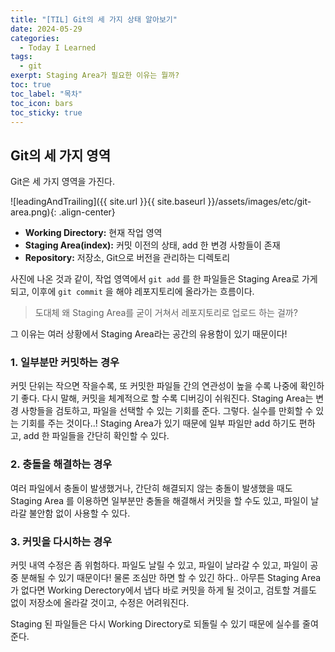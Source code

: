 ```yaml
---
title: "[TIL] Git의 세 가지 상태 알아보기"
date: 2024-05-29
categories:
  - Today I Learned
tags:
  - git
exerpt: Staging Area가 필요한 이유는 뭘까?
toc: true
toc_label: "목차"
toc_icon: bars
toc_sticky: true
---
```


## Git의 세 가지 영역

Git은 세 가지 영역을 가진다.

![leadingAndTrailing]({{ site.url }}{{ site.baseurl }}/assets/images/etc/git-area.png){: .align-center}

- **Working Directory:** 현재 작업 영역
- **Staging Area(index):** 커밋 이전의 상태, add 한 변경 사항들이 존재
- **Repository:** 저장소, Git으로 버전을 관리하는 디렉토리

사진에 나온 것과 같이, 작업 영역에서 `git add` 를 한 파일들은 Staging Area로 가게 되고, 이후에 `git commit` 을 해야 레포지토리에 올라가는 흐름이다. 

> 도대체 왜 Staging Area를 굳이 거쳐서 레포지토리로 업로드 하는 걸까?

그 이유는 여러 상황에서 Staging Area라는 공간의 유용함이 있기 때문이다!

### 1. 일부분만 커밋하는 경우

커밋 단위는 작으면 작을수록, 또 커밋한 파일들 간의 연관성이 높을 수록 나중에 확인하기 좋다. 다시 말해, 커밋을 체계적으로 할 수록 디버깅이 쉬워진다. Staging Area는 변경 사항들을 검토하고, 파일을 선택할 수 있는 기회를 준다. 그렇다. 실수를 만회할 수 있는 기회를 주는 것이다..! Staging Area가 있기 때문에 일부 파일만 add 하기도 편하고, add 한 파일들을 간단히 확인할 수 있다.

### 2. 충돌을 해결하는 경우

여러 파일에서 충돌이 발생했거나, 간단히 해결되지 않는 충돌이 발생했을 때도 Staging Area 를 이용하면 일부분만 충돌을 해결해서 커밋을 할 수도 있고, 파일이 날라갈 불안함 없이 사용할 수 있다.

### 3. 커밋을 다시하는 경우

커밋 내역 수정은 좀 위험하다. 파일도 날릴 수 있고, 파일이 날라갈 수 있고, 파일이 공중 분해될 수 있기 때문이다! 물론 조심만 하면 할 수 있긴 하다.. 아무튼 Staging Area가 없다면 Working Derectory에서 냅다 바로 커밋을 하게 될 것이고, 검토할 겨를도 없이 저장소에 올라갈 것이고, 수정은 어려워진다.

Staging 된 파일들은 다시 Working Directory로 되돌릴 수 있기 때문에 실수를 줄여준다.

